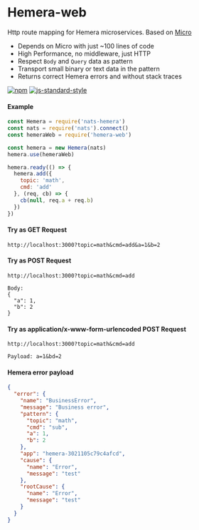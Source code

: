 # Hemera-web
Http route mapping for Hemera microservices. Based on [Micro](https://github.com/zeit/micro)

- Depends on Micro with just ~100 lines of code 
- High Performance, no middleware, just HTTP
- Respect `Body` and `Query` data as pattern
- Transport small binary or text data in the pattern
- Returns correct Hemera errors and without stack traces

[![npm](https://img.shields.io/npm/v/hemera-web.svg?maxAge=3600)](https://www.npmjs.com/package/hemera-web)
[![js-standard-style](https://img.shields.io/badge/code%20style-standard-brightgreen.svg)](http://standardjs.com)

#### Example

```js
const Hemera = require('nats-hemera')
const nats = require('nats').connect()
const hemeraWeb = require('hemera-web')

const hemera = new Hemera(nats)
hemera.use(hemeraWeb)

hemera.ready(() => {
  hemera.add({
    topic: 'math',
    cmd: 'add'
  }, (req, cb) => {
    cb(null, req.a + req.b)
  })
})
```

#### Try as GET Request
```
http://localhost:3000?topic=math&cmd=add&a=1&b=2
```
#### Try as POST Request
```
http://localhost:3000?topic=math&cmd=add

Body:
{
  "a": 1,
  "b": 2
}
```
#### Try as application/x-www-form-urlencoded POST Request
```
http://localhost:3000?topic=math&cmd=add

Payload: a=1&bd=2
```
#### Hemera error payload
```json
{
  "error": {
    "name": "BusinessError",
    "message": "Business error",
    "pattern": {
      "topic": "math",
      "cmd": "sub",
      "a": 1,
      "b": 2
    },
    "app": "hemera-3021105c79c4afcd",
    "cause": {
      "name": "Error",
      "message": "test"
    },
    "rootCause": {
      "name": "Error",
      "message": "test"
    }
  }
}
```
